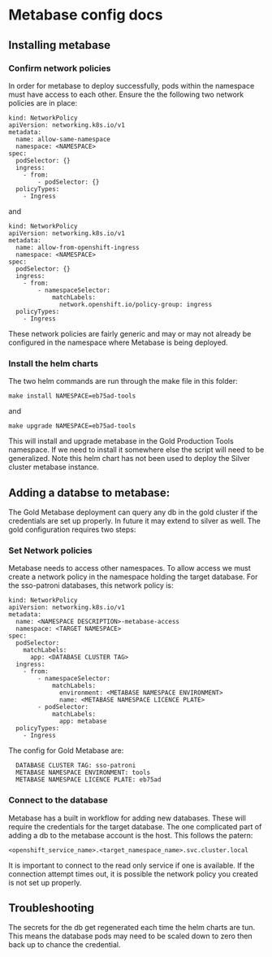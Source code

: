 # Metabase config docs

## Installing metabase

### Confirm network policies

In order for metabase to deploy successfully, pods within the namespace must have access to each other.  Ensure the the following two network policies are in place:

```
kind: NetworkPolicy
apiVersion: networking.k8s.io/v1
metadata:
  name: allow-same-namespace
  namespace: <NAMESPACE>
spec:
  podSelector: {}
  ingress:
    - from:
        - podSelector: {}
  policyTypes:
    - Ingress
```
and

```
kind: NetworkPolicy
apiVersion: networking.k8s.io/v1
metadata:
  name: allow-from-openshift-ingress
  namespace: <NAMESPACE>
spec:
  podSelector: {}
  ingress:
    - from:
        - namespaceSelector:
            matchLabels:
              network.openshift.io/policy-group: ingress
  policyTypes:
    - Ingress
```

These network policies are fairly generic and may or may not already be configured in the namespace where Metabase is being deployed.

### Install the helm charts

The two helm commands are run through the make file in this folder:

 `make install NAMESPACE=eb75ad-tools`

and

 `make upgrade NAMESPACE=eb75ad-tools`

This will install and upgrade metabase in the Gold Production Tools namespace.  If we need to install it somewhere else the script will need to be generalized.  Note this helm chart has not been used to deploy the Silver cluster metabase instance.

## Adding a databse to metabase:

The Gold Metabase deployment can query any db in the gold cluster if the credentials are set up properly.  In future it may extend to silver as well. The gold configuration requires two steps:

### Set Network policies

Metabase needs to access other namespaces.  To allow access we must create a network policy in the namespace holding the target database.  For the sso-patroni databases, this network policy is:

```
kind: NetworkPolicy
apiVersion: networking.k8s.io/v1
metadata:
  name: <NAMESPACE DESCRIPTION>-metabase-access
  namespace: <TARGET NAMESPACE>
spec:
  podSelector:
    matchLabels:
      app: <DATABASE CLUSTER TAG>
  ingress:
    - from:
        - namespaceSelector:
            matchLabels:
              environment: <METABASE NAMESPACE ENVIRONMENT>
              name: <METABASE NAMESPACE LICENCE PLATE>
        - podSelector:
            matchLabels:
              app: metabase
  policyTypes:
    - Ingress
```

The config for Gold Metabase are:

```
  DATABASE CLUSTER TAG: sso-patroni
  METABASE NAMESPACE ENVIRONMENT: tools
  METABASE NAMESPACE LICENCE PLATE: eb75ad
```


### Connect to the database

Metabase has a built in workflow for adding new databases.  These will require the credentials for the target database.
The one complicated part of adding a db to the metabase account is the host.  This follows the patern:

```
<openshift_service_name>.<target_namespace_name>.svc.cluster.local
```

It is important to connect to the read only service if one is available.  If the connection attempt times out, it is possible the network policy you created is not set up properly.

## Troubleshooting

The secrets for the db get regenerated each time the helm charts are tun.  This means the database pods may need to be scaled down to zero then back up to chance the credential.
